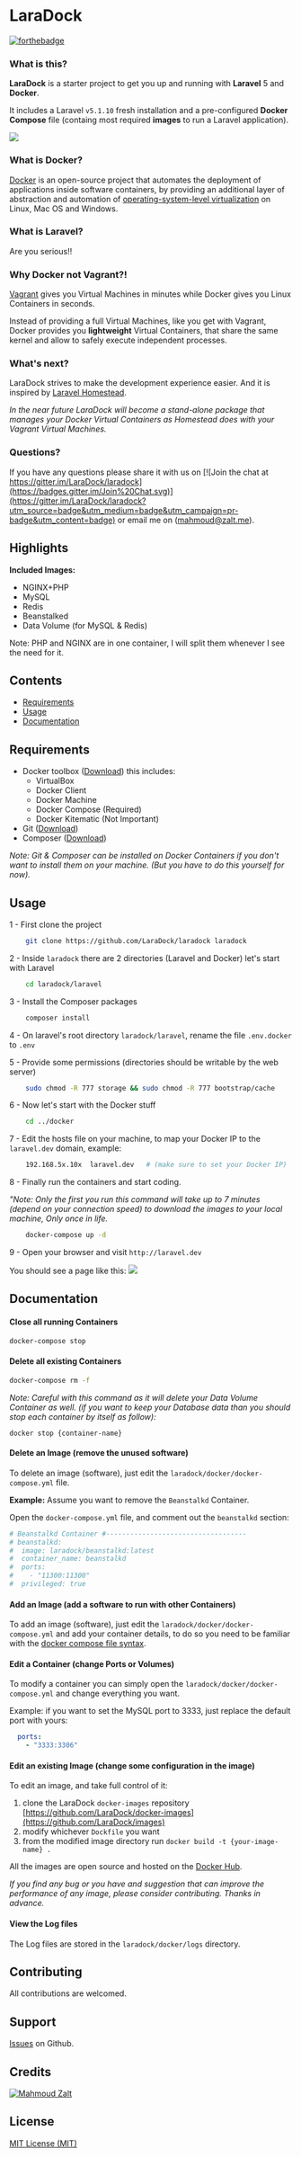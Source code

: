 # LaraDock


[![forthebadge](http://forthebadge.com/images/badges/built-with-love.svg)](http://www.zalt.me)

### What is this?

**LaraDock** is a starter project to get you up and running with **Laravel** 5 and **Docker**. 

It includes a Laravel `v5.1.10` fresh installation and a pre-configured **Docker Compose** file (containg most required **images** to run a Laravel application).


![](http://s11.postimg.org/uqpl3efab/laradock.jpg)


### What is Docker?

[Docker](https://www.docker.com)  is an open-source project that automates the deployment of applications inside software containers, by providing an additional layer of abstraction and automation of [operating-system-level virtualization](https://en.wikipedia.org/wiki/Operating-system-level_virtualization) on Linux, Mac OS and Windows.

### What is Laravel?

Are you serious!!

### Why Docker not Vagrant?!
[Vagrant](https://www.vagrantup.com) gives you Virtual Machines in minutes while Docker gives you Linux Containers in seconds.

Instead of providing a full Virtual Machines, like you get with Vagrant, Docker provides you **lightweight** Virtual Containers, that share the same kernel and allow to safely execute independent processes.


### What's next?

LaraDock strives to make the development experience easier.
And it is inspired by [Laravel Homestead](http://laravel.com/docs/master/homestead). 

*In the near future LaraDock will become a stand-alone package that manages your Docker Virtual Containers as Homestead does with your Vagrant Virtual Machines.*




### Questions?
If you have any questions please share it with us on [![Join the chat at https://gitter.im/LaraDock/laradock](https://badges.gitter.im/Join%20Chat.svg)](https://gitter.im/LaraDock/laradock?utm_source=badge&utm_medium=badge&utm_campaign=pr-badge&utm_content=badge) or email me on (mahmoud@zalt.me).


<a name="Highlights"></a>
## Highlights

__Included Images:__

- NGINX+PHP
- MySQL
- Redis
- Beanstalked
- Data Volume (for MySQL & Redis)

Note: PHP and NGINX are in one container, I will split them whenever I see the need for it.
	


## Contents

- [Requirements](#Requirements)
- [Usage](#Usage)
- [Documentation](#Documentation)



<a name="Requirements"></a>
## Requirements
- Docker toolbox ([Download](https://www.docker.com/toolbox)) this includes:
	- VirtualBox
	- Docker Client
	- Docker Machine
	- Docker Compose (Required)
	- Docker Kitematic (Not Important)
- Git ([Download](https://git-scm.com/downloads))
- Composer ([Download](https://getcomposer.org/download/))

*Note: Git & Composer can be installed on Docker Containers if you don't want to install them on your machine. (But you have to do this yourself for now).*


<a name="Usage"></a>
## Usage

1 - First clone the project

```bash
	git clone https://github.com/LaraDock/laradock laradock
```

2 - Inside `laradock` there are 2 directories (Laravel and Docker) let's start with Laravel

```bash
	cd laradock/laravel
```

3 - Install the Composer packages

```bash
	composer install
```

4 - On laravel's root directory `laradock/laravel`, rename the file `.env.docker` to `.env`

5 - Provide some permissions (directories should be writable by the web server)

```bash
	sudo chmod -R 777 storage && sudo chmod -R 777 bootstrap/cache
```

6 - Now let's start with the Docker stuff

```bash
	cd ../docker
```

7 - Edit the hosts file on your machine, to map your Docker IP to the `laravel.dev` domain, example: 

```bash
	192.168.5x.10x  laravel.dev   # (make sure to set your Docker IP)
```

8 - Finally run the containers and start coding. 

*"Note: Only the first you run this command will take up to 7 minutes (depend on your connection speed) to download the images to your local machine, Only once in life.*

```bash
	docker-compose up -d
```

9 - Open your browser and visit `http://laravel.dev`

You should see a page like this:
![](http://s29.postimg.org/8cvh7wq2f/Screen_Shot_2015_08_21_at_9_23_19_PM.png)








<a name="Documentation"></a>
## Documentation



#### Close all running Containers
```bash
docker-compose stop
```



#### Delete all existing Containers
```bash
docker-compose rm -f
```

*Note: Careful with this command as it will delete your Data Volume Container as well. (if you want to keep your Database data than you should stop each container by itself as follow):* 

`docker stop {container-name}`




#### Delete an Image (remove the unused software)
To delete an image (software), just edit the `laradock/docker/docker-compose.yml` file.

**Example:** Assume you want to remove the `Beanstalkd` Container.


Open the `docker-compose.yml` file, and comment out the `beanstalkd` section:

```yml
# Beanstalkd Container #-----------------------------------
# beanstalkd:
#  image: laradock/beanstalkd:latest
#  container_name: beanstalkd
#  ports:
#    - "11300:11300"
#  privileged: true
```

#### Add an Image (add a software to run with other Containers)
To add an image (software), just edit the `laradock/docker/docker-compose.yml` and add your container details, to do so you need to be familiar with the [docker compose file syntax](https://docs.docker.com/compose/yml/).


#### Edit a Container (change Ports or Volumes)
To modify a container you can simply open the `laradock/docker/docker-compose.yml` and change everything you want.

Example: if you want to set the MySQL port to 3333, just replace the default port with yours:

```yml
  ports:
    - "3333:3306"
```

#### Edit an existing Image (change some configuration in the image)
To edit an image, and take full control of it:

1. clone the LaraDock `docker-images` repository [https://github.com/LaraDock/docker-images](https://github.com/LaraDock/images)
2. modify whichever `Dockfile` you want
3. from the modified image directory run `docker build -t {your-image-name} .`

All the images are open source and hosted on the [Docker Hub](https://hub.docker.com/u/laradock/).

*If you find any bug or you have and suggestion that can improve the performance of any image, please consider contributing. Thanks in advance.*

#### View the Log files 
The Log files are stored in the `laradock/docker/logs` directory.




## Contributing

All contributions are welcomed.



## Support

[Issues](https://github.com/laradock/laradock/issues) on Github.





## Credits

[![Mahmoud Zalt](https://img.shields.io/badge/Author-Mahmoud%20Zalt-orange.svg)](http://www.zalt.me)



## License

[MIT License (MIT)](https://github.com/laradock/laradock/blob/master/LICENSE)







